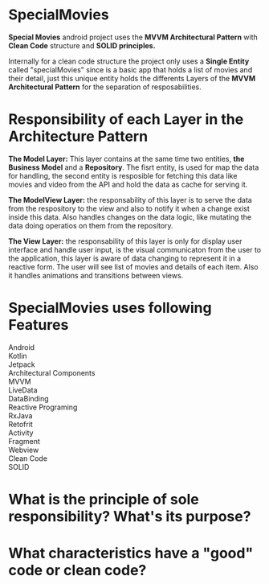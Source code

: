 # SpecialMovies

<b>Special Movies</b> android project uses the <b>MVVM Architectural Pattern</b> with <b>Clean Code</b> structure and <b>SOLID principles.</b>

Internally for a clean code structure the project only uses a <b>Single Entity</b> called "specialMovies" since is a basic app that holds a list of movies and their detail, just this unique entity holds the differents Layers of the <b>MVVM Architectural Pattern</b> for the separation of resposabilities.

# Responsibility of each Layer in the Architecture Pattern

<b>The Model Layer:</b> This layer contains at the same time two entities, <b>the Business Model</b> and a <b>Repository</b>.
The fisrt entity, is used for map the data for handling, the second entity is resposible for fetching this data like movies and video from the API and hold the data as cache for serving it.

<b>The ModelView Layer:</b> the responsability of this layer is to serve the data from the respository to the view and also to notify it when a change exist inside this data. Also handles changes on the data logic, like mutating the data doing operatios on them from the repository.

<b>The View Layer:</b> the responsability of this layer is only for display user interface and handle user input, is the visual communicaton from the user to the application, this layer is aware of data changing to represent it in a reactive form. The user will see list of movies and details of each item. Also it handles animations and transitions between views.

# SpecialMovies uses following Features

Android<br />
Kotlin<br />
Jetpack<br />
Architectural Components<br />
MVVM<br />
LiveData<br />
DataBinding<br />
Reactive Programing<br />
RxJava<br />
Retofrit<br />
Activity<br />
Fragment<br />
Webview<br />
Clean Code<br />
SOLID<br />

# What is the principle of sole responsibility? What's its purpose?

# What characteristics have a "good" code or clean code?


